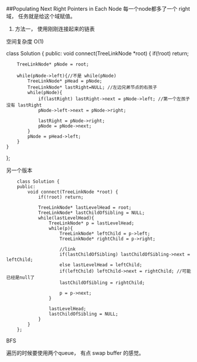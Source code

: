 ##Populating Next Right Pointers in Each Node
每一个node都多了一个 right 域， 任务就是给这个域赋值。

1. 方法一， 使用刚刚连接起来的链表

空间复杂度 O(1)

class Solution {
public:
    void connect(TreeLinkNode *root) {
        if(!root) return;
        
        TreeLinkNode* pNode = root;
        
        while(pNode->left){//不是 while(pNode)
            TreeLinkNode* pHead = pNode;
            TreeLinkNode* lastRight=NULL; //左边兄弟节点的右孩子
            while(pNode){ 
                if(lastRight) lastRight->next = pNode->left; //第一个左孩子没有 lastRight
                pNode->left->next = pNode->right;
                
                lastRight = pNode->right;
                pNode = pNode->next;
            }
            pNode = pHead->left;
        }
    }
};

另一个版本

        class Solution {
        public:
            void connect(TreeLinkNode *root) {
                if(!root) return;
                
                TreeLinkNode* lastLevelHead = root;
                TreeLinkNode* lastChildOfSibling = NULL;
                while(lastLevelHead){
                    TreeLinkNode* p = lastLevelHead;
                    while(p){
                        TreeLinkNode* leftChild = p->left;
                        TreeLinkNode* rightChild = p->right;
                        
                        //link
                        if(lastChildOfSibling) lastChildOfSibling->next = leftChild;
                        else lastLevelHead = leftChild;
                        if(leftChild) leftChild->next = rightChild; //可能已经是null了
                        lastChildOfSibling = rightChild;
                        
                        p = p->next;
                    }
                                    
                    lastLevelHead;
                    lastChildOfSibling = NULL;
                }
            }
        };


BFS

遍历的时候要使用两个queue， 有点 swap buffer 的感觉。


